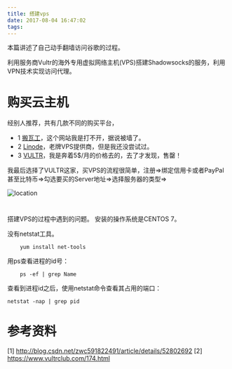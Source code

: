 ```yaml
---
title: 搭建vps
date: 2017-08-04 16:47:02
tags:
---
```


本篇讲述了自己动手翻墙访问谷歌的过程。

利用服务商Vultr的海外专用虚拟网络主机(VPS)搭建Shadowsocks的服务，利用VPN技术实现访问代理。

<!-- more -->

# 购买云主机

经别人推荐，共有几款不同的购买平台，
+ 1 [搬瓦工](https://bandwagonhost.com/)，这个网站我是打不开，据说被墙了。
+ 2 [Linode](https://www.linode.com/)，老牌VPS提供商，但是我还没尝试过。
+ 3 [VULTR](https://www.vultr.com/)，我是奔着5$/月的价格去的，去了才发现，售罄！

我最后选择了VULTR这家，买VPS的流程很简单，注册=>绑定信用卡或者PayPal甚至比特币=>勾选要买的Server地址=>选择服务器的类型=>

![location](../搭建vps/location.png)

## 
# 

搭建VPS的过程中遇到的问题。
安装的操作系统是CENTOS 7。


没有netstat工具。
```
	yum install net-tools
```

用ps查看进程的id号：
```
	ps -ef | grep Name 
```
查看到进程id之后，使用netstat命令查看其占用的端口：

```
netstat -nap | grep pid  
```


# 参考资料

[1] http://blog.csdn.net/zwc591822491/article/details/52802692
[2] https://www.vultrclub.com/174.html
